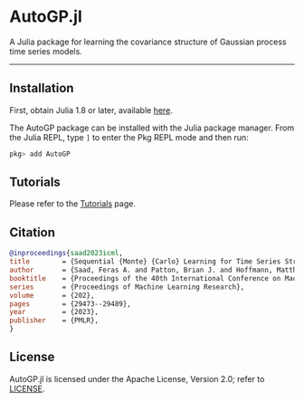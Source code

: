 # AutoGP.jl

A Julia package for learning the covariance structure of Gaussian process time
series models.

***

## Installation

First, obtain Julia 1.8 or later, available [here](https://julialang.org/downloads/).

The AutoGP package can be installed with the Julia package manager.
From the Julia REPL, type `]` to enter the Pkg REPL mode and then run:

```julia
pkg> add AutoGP
```

## Tutorials

Please refer to the [Tutorials](./tutorials.html) page.

## Citation

```bibtex
@inproceedings{saad2023icml,
title        = {Sequential {Monte} {Carlo} Learning for Time Series Structure Discovery},
author       = {Saad, Feras A. and Patton, Brian J. and Hoffmann, Matthew D. and Saurous, Rif A. and Mansinghka, V. K.},
booktitle    = {Proceedings of the 40th International Conference on Machine Learning},
series       = {Proceedings of Machine Learning Research},
volume       = {202},
pages        = {29473--29489},
year         = {2023},
publisher    = {PMLR},
}
```


## License

AutoGP.jl is licensed under the Apache License, Version 2.0; refer to
[LICENSE](https://github.com/fsaad/AutoGP.jl/LICENSE.txt).
